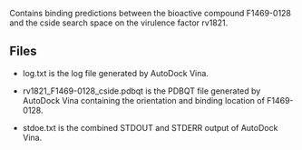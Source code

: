 Contains binding predictions between the bioactive compound F1469-0128 and the cside search space on the virulence factor rv1821.

## Files

- log.txt is the log file generated by AutoDock Vina.

- rv1821_F1469-0128_cside.pdbqt is the PDBQT file generated by AutoDock Vina containing the orientation and binding location of F1469-0128.

- stdoe.txt is the combined STDOUT and STDERR output of AutoDock Vina.

